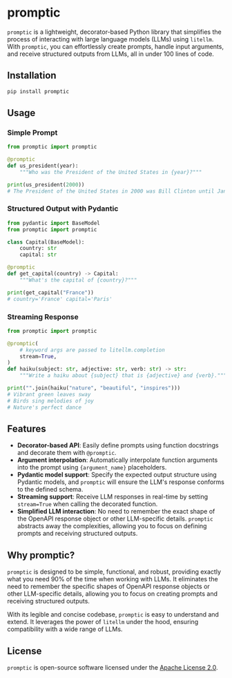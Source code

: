 # promptic

`promptic` is a lightweight, decorator-based Python library that simplifies the process of interacting with large language models (LLMs) using `litellm`. With `promptic`, you can effortlessly create prompts, handle input arguments, and receive structured outputs from LLMs, all in under 100 lines of code.

## Installation

```bash
pip install promptic
```

## Usage

### Simple Prompt

```python
from promptic import promptic

@promptic
def us_president(year):
    """Who was the President of the United States in {year}?"""

print(us_president(2000))
# The President of the United States in 2000 was Bill Clinton until January 20th, when George W. Bush was inaugurated as the 43rd President.
```

### Structured Output with Pydantic

```python
from pydantic import BaseModel
from promptic import promptic

class Capital(BaseModel):
    country: str
    capital: str

@promptic
def get_capital(country) -> Capital:
    """What's the capital of {country}?"""

print(get_capital("France"))
# country='France' capital='Paris'
```

### Streaming Response

```python
from promptic import promptic

@promptic(
    # keyword args are passed to litellm.completion
    stream=True,
)
def haiku(subject: str, adjective: str, verb: str) -> str:
    """Write a haiku about {subject} that is {adjective} and {verb}."""

print("".join(haiku("nature", "beautiful", "inspires")))
# Vibrant green leaves sway
# Birds sing melodies of joy
# Nature's perfect dance
```

## Features

- **Decorator-based API**: Easily define prompts using function docstrings and decorate them with `@promptic`.
- **Argument interpolation**: Automatically interpolate function arguments into the prompt using `{argument_name}` placeholders.
- **Pydantic model support**: Specify the expected output structure using Pydantic models, and `promptic` will ensure the LLM's response conforms to the defined schema.
- **Streaming support**: Receive LLM responses in real-time by setting `stream=True` when calling the decorated function.
- **Simplified LLM interaction**: No need to remember the exact shape of the OpenAPI response object or other LLM-specific details. `promptic` abstracts away the complexities, allowing you to focus on defining prompts and receiving structured outputs.


## Why promptic?

`promptic` is designed to be simple, functional, and robust, providing exactly what you need 90% of the time when working with LLMs. It eliminates the need to remember the specific shapes of OpenAPI response objects or other LLM-specific details, allowing you to focus on creating prompts and receiving structured outputs.

With its legible and concise codebase, `promptic` is easy to understand and extend. It leverages the power of `litellm` under the hood, ensuring compatibility with a wide range of LLMs.

## License

`promptic` is open-source software licensed under the [Apache License 2.0](https://www.apache.org/licenses/LICENSE-2.0).
